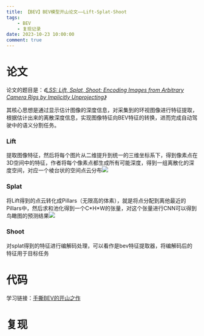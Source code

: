 ```yaml
---
title: 【BEV】BEV模型开山论文——Lift-Splat-Shoot
tags: 
    - BEV
    - 复现记录
date: 2023-10-23 10:00:00
comment: true
---
```


# 论文

论文的题目是：*《[LSS: Lift, Splat, Shoot: Encoding Images from Arbitrary Camera Rigs by Implicitly Unprojecting》](https://arxiv.org/pdf/2008.05711.pdf)*

其核心思想是通过显示估计图像的深度信息，对采集到的环视图像进行特征提取，根据估计出来的离散深度信息，实现图像特征向BEV特征的转换，进而完成自动驾驶中的语义分割任务。

### Lift

提取图像特征，然后将每个图片从二维提升到统一的三维坐标系下，得到像素点在3D空间中的特征，作者将每个像素点都生成所有可能深度，得到一组离散化的深度空间，对应一个棱台状的空间点云分布![](2023-10-23-15-46-57.png)

### Splat

将Lift得到的点云转化成Pillars（无限高的体素），就是将点分配到离他最近的Pillars中，然后求和池化得到一个C\*H\*W的张量，对这个张量进行CNN可以得到鸟瞰图的预测结果![](2023-10-23-15-54-28.png)

### Shoot

对splat得到的特征进行编解码处理，可以看作是bev特征提取器，将编解码后的特征用于目标任务

# 代码

学习链接：[手撕BEV的开山之作](https://www.bilibili.com/video/BV16T411g7Gc)



# 复现
